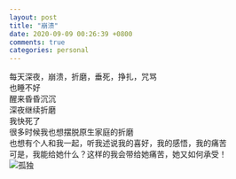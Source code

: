 ```yaml
---
layout: post
title: "崩溃"
date: 2020-09-09 00:26:39 +0800
comments: true
categories: personal
---
```

每天深夜，崩溃，折磨，垂死，挣扎，咒骂  
也睡不好  
醒来昏昏沉沉  
深夜继续折磨  
我快死了  
很多时候我也想摆脱原生家庭的折磨  
也想有个人和我一起，听我述说我的喜好，我的感悟，我的痛苦  
可是，我能给她什么？这样的我会带给她痛苦，她又如何承受！  
![孤独](https://raw.githubusercontent.com/qiuhaidong/qiuhaidong.github.com/source/source/images/dashengguilai.jpeg)
